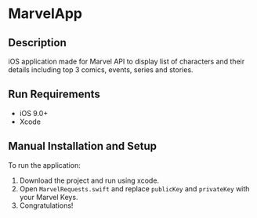 # MarvelApp

## Description

iOS application made for Marvel API to display list of characters and their details including top 3 comics, events, series and stories.


## Run Requirements

- iOS 9.0+
- Xcode

## Manual Installation and Setup
To run the application: 
1. Download the project and run using xcode.  
2. Open ```MarvelRequests.swift``` and replace ```publicKey``` and ```privateKey``` with your Marvel Keys.
2. Congratulations!  

